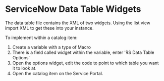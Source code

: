 # ServiceNow Data Table Widgets

The data table file contains the XML of two widgets. Using the list view import XML to get these into your instance.

To implement within a catalog item:

  1. Create a variable with a type of Macro
  2. There is a field called widget within the variable, enter 'RS Data Table Options'
  3. Open the options widget, edit the code to point to which table you want it to look at.
  4. Open the catalog item on the Service Portal.
